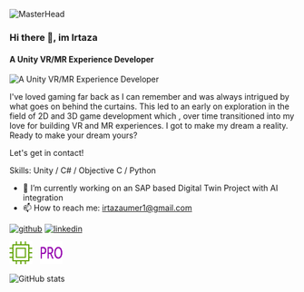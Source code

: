 ![MasterHead](https://www.questglt.com/assets/images/metaverse-img/meta-webp/banner-bg.webp)
### Hi there 👋, im Irtaza 
#### A Unity VR/MR Experience Developer
![A Unity VR/MR Experience Developer](https://arturssmirnovs.github.io/github-profile-readme-generator/images/banner.png)

I've loved gaming far back as I can remember and was always intrigued by what goes on behind the curtains. This led to an early on exploration in the field of 2D and 3D game development which , over time transitioned into my love for building VR and MR experiences. 
I got to make my dream a reality. Ready to make your dream yours?

Let's get in contact!

Skills: Unity / C# / Objective C / Python 

- 🔭 I’m currently working on an SAP based Digital Twin Project with AI integration 
- 📫 How to reach me: irtazaumer1@gmail.com 


[<img src='https://cdn.jsdelivr.net/npm/simple-icons@3.0.1/icons/github.svg' alt='github' height='40'>](https://github.com/IrtazaDevs)  [<img src='https://cdn.jsdelivr.net/npm/simple-icons@3.0.1/icons/linkedin.svg' alt='linkedin' height='40'>](https://www.linkedin.com/in/iamirtazaumer/)  

<a href='https://docs.github.com/en/developers'><img src='https://raw.githubusercontent.com/acervenky/animated-github-badges/master/assets/devbadge.gif' width='40' height='40'></a> <a href='https://github.com/pricing'><img src='https://raw.githubusercontent.com/acervenky/animated-github-badges/master/assets/pro.gif' width='40' height='40'></a> 

![GitHub stats](https://github-readme-stats.vercel.app/api?username=IrtazaDevs&show_icons=true)  

